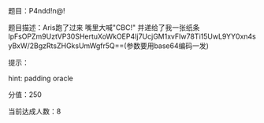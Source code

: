 题目：P4ndd!n@!

题目描述：Aris跑了过来 嘴里大喊"CBC!" 并递给了我一张纸条
lpFsOPZm9UztVP30SHertuXoWkOEP4Ij7UcjGM1xvFIw78Ti15UwL9YY0xn4syBxW/2BgzRtsZHGksUmWgfr5Q==(参数要用base64编码一发)

提示：

hint: padding oracle

分值：250

当前达成人数：8

